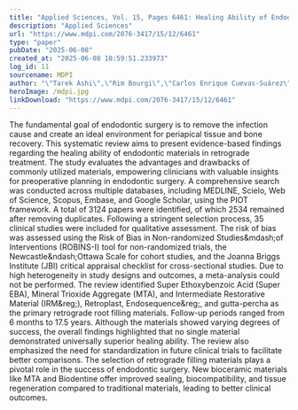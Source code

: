 ```yaml
---
title: "Applied Sciences, Vol. 15, Pages 6461: Healing Ability of Endodontic Filling Materials in Retrograde Treatment: A Systematic Review of Clinical Studies"
description: "Applied Sciences"
url: "https://www.mdpi.com/2076-3417/15/12/6461"
type: "paper"
pubDate: "2025-06-08"
created_at: "2025-06-08 10:59:51.233973"
log_id: 11
sourcename: MDPI
author: "\"Tarek Ashi\",\"Rim Bourgi\",\"Carlos Enrique Cuevas-Suárez\",\"Louis Hardan\",\"Carmen Nahat\",\"Zaher Altaqi\",\"Naji Kharouf\",\"Youssef Haikel\""
heroImage: /mdpi.jpg
linkDownload: "https://www.mdpi.com/2076-3417/15/12/6461"
---
```


The fundamental goal of endodontic surgery is to remove the infection cause and create an ideal environment for periapical tissue and bone recovery. This systematic review aims to present evidence-based findings regarding the healing ability of endodontic materials in retrograde treatment. The study evaluates the advantages and drawbacks of commonly utilized materials, empowering clinicians with valuable insights for preoperative planning in endodontic surgery. A comprehensive search was conducted across multiple databases, including MEDLINE, Scielo, Web of Science, Scopus, Embase, and Google Scholar, using the PIOT framework. A total of 3124 papers were identified, of which 2534 remained after removing duplicates. Following a stringent selection process, 35 clinical studies were included for qualitative assessment. The risk of bias was assessed using the Risk of Bias in Non-randomized Studies&amp;mdash;of Interventions (ROBINS-I) tool for non-randomized trials, the Newcastle&amp;ndash;Ottawa Scale for cohort studies, and the Joanna Briggs Institute (JBI) critical appraisal checklist for cross-sectional studies. Due to high heterogeneity in study designs and outcomes, a meta-analysis could not be performed. The review identified Super Ethoxybenzoic Acid (Super EBA), Mineral Trioxide Aggregate (MTA), and Intermediate Restorative Material (IRM&amp;reg;), Retroplast, Endosequence&amp;reg;, and gutta-percha as the primary retrograde root filling materials. Follow-up periods ranged from 6 months to 17.5 years. Although the materials showed varying degrees of success, the overall findings highlighted that no single material demonstrated universally superior healing ability. The review also emphasized the need for standardization in future clinical trials to facilitate better comparisons. The selection of retrograde filling materials plays a pivotal role in the success of endodontic surgery. New bioceramic materials like MTA and Biodentine offer improved sealing, biocompatibility, and tissue regeneration compared to traditional materials, leading to better clinical outcomes.
